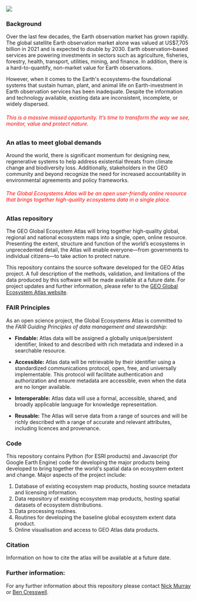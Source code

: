 ![](https://earthobservations.org/storage/app/resources/resize/400_0_0_0_auto/img_20e49191fd95e90e7a80d3f6e795558e.webp)

### Background

Over the last few decades, the Earth observation market has grown rapidly. The global satellite Earth observation market alone was valued at US$7,705 billion in 2021 and is expected to double by 2030. Earth observation–based services are powering investments in sectors such as agriculture, fisheries, forestry, health, transport, utilities, mining, and finance. In addition, there is a hard-to-quantify, non-market value for Earth observations.

However, when it comes to the Earth's ecosystems-the foundational systems that sustain human, plant, and animal life on Earth-investment in Earth observation services has been inadequate. Despite the information and technology available, existing data are inconsistent, incomplete, or widely dispersed.

###### <font color="red">This is a massive missed opportunity. It’s time to transform the way we see, monitor, value and protect nature.</font>

### An atlas to meet global demands
Around the world, there is significant momentum for designing new, regenerative systems to help address existential threats from climate change and biodiversity loss. Additionally, stakeholders in the GEO community and beyond recognize the need for increased accountability in environmental agreements and policy frameworks.

###### <font color="red">The Global Ecosystems Atlas will be an open user-friendly online resource that brings together high-quality ecosystems data in a single place.</font>  

### Atlas repository
The GEO Global Ecosystem Atlas will bring together high-quality global, regional and national ecosystem maps into a single, open, online resource. Presenting the extent, structure and function of the world’s ecosystems in unprecedented detail, the Atlas will enable everyone—from governments to individual citizens—to take action to protect nature.

This repository contains the source software developed for the GEO Atlas project. A full description of the methods, validation, and limitations of the data produced by this software will be made available at a future date. For project updates and further information, please refer to the [GEO Global Ecosystem Atlas website](https://earthobservations.org/solutions/incubators/global-ecosystems-atlas).


### FAIR Principles
As an open science project, the Global Ecosystems Atlas is committed to the *FAIR Guiding Principles of data management and stewardship*:

  * **Findable:**
    Atlas data will be assigned a globally unique/persistent identifier, linked to and described with rich metadata and indexed in a searchable resource.

  * **Accessible:**
    Atlas data will be retrievable by their identifier using a standardized communications protocol, open, free, and universally implementable. This protocol will facilitate authentication and authorization and ensure metadata are accessible, even when the data are no longer available.

  * **Interoperable:**
    Atlas data will use a formal, accessible, shared, and broadly applicable language for knowledge representation.

  * **Reusable:**
    The Atlas will serve data from a range of sources and will be richly described with a range of accurate and relevant attributes, including licences and provenance.


### Code
This repository contains Python (for ESRI products) and Javascript (for Google Earth Engine) code for developing the major products being developed to bring together the world's spatial data on ecosystem extent and change.  Major aspects of the project include:

1. Database of existing ecosystem map products, hosting source metadata and licensing information.
2. Data repository of existing ecosystem map products, hosting spatial datasets of ecosystem distributions.
3. Data processing routines.
4. Routines for developing the baseline global ecosystem extent data product.
5. Online visualisation and access to GEO Atlas data products.


### Citation
Information on how to cite the atlas will be available at a future date.

### Further information:
For any further information about this repository please contact [Nick Murray](nicholas.murray@jcu.edu.au) or [Ben Cresswell](benjamin.cresswell@jcu.edu.au).

